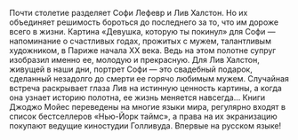 <!--2016-12-10 17:45:40-->
Почти столетие разделяет Софи Лефевр и Лив Халстон. Но их объединяет решимость бороться до последнего за то, что им дороже всего в жизни.
    Картина «Девушка, которую ты покинул» для Софи — напоминание о счастливых годах, прожитых с мужем, талантливым художником, в Париже начала XX века. Ведь на этом полотне супруг изобразил именно ее, молодую и прекрасную.
    Для Лив Халстон, живущей в наши дни, портрет Софи — это свадебный подарок, сделанный незадолго до смерти ее горячо любимым мужем. Случайная встреча раскрывает глаза Лив на истинную ценность картины, а когда она узнает историю полотна, ее жизнь меняется навсегда…
    Книги Джоджо Мойес переведены на многие языки мира, регулярно входят в список бестселлеров «Нью-Йорк таймс», а права на их экранизацию покупают ведущие киностудии Голливуда.
    Впервые на русском языке!